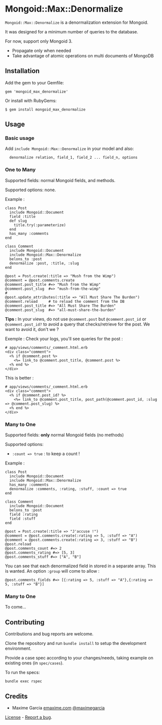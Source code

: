 # Mongoid::Max::Denormalize

`Mongoid::Max::Denormalize` is a denormalization extension for Mongoid.

It was designed for a minimum number of queries to the database.

For now, support only Mongoid 3.

* Propagate only when needed
* Take advantage of atomic operations on multi documents of MongoDB



## Installation

Add the gem to your Gemfile:

    gem 'mongoid_max_denormalize'

Or install with RubyGems:

    $ gem install mongoid_max_denormalize



## Usage

### Basic usage

Add `include Mongoid::Max::Denormalize` in your model and also:

      denormalize relation, field_1, field_2 ... field_n, options


### One to Many

Supported fields: normal Mongoid fields, and methods.

Supported options: none.

Example :

    class Post
      include Mongoid::Document
      field :title
      def slug
        title.try(:parameterize)
      end
      has_many :comments
    end

    class Comment
      include Mongoid::Document
      include Mongoid::Max::Denormalize
      belons_to :post
      denormalize :post, :title, :slug
    end

    @post = Post.create(:title => "Mush from the Wimp")
    @comment = @post.comments.create
    @comment.post_title #=> "Mush from the Wimp"
    @comment.post_slug  #=> "mush-from-the-wimp"
    #
    @post.update_attributes(:title => "All Must Share The Burden")
    @comment.reload     # to reload the comment from the DB
    @comment.post_title #=> "All Must Share The Burden"
    @comment.post_slug  #=> "all-must-share-the-burden"

**Tips :** In your views, do not use `@comment.post` but `@comment.post_id` or `@comment.post_id?`
to avoid a query that checks/retrieve for the post. We want to avoid it, don't we ?

Exemple : Check your logs, you'll see queries for the post :

    # app/views/comments/_comment.html.erb
    <div class="comment">
      <% if @comment.post %>
        <%= link_to @comment.post_title, @comment.post %>
      <% end %>
    </div>

This is better :

    # app/views/comments/_comment.html.erb
    <div class="comment">
      <% if @comment.post_id? %>
        <%= link_to @comment.post_title, post_path(@comment.post_id, :slug => @comment.post_slug) %>
      <% end %>
    </div>


### Many to One

Supported fields: **only** normal Mongoid fields (no methods)

Supported options:

*   `:count => true` : to keep a count !


Example :

    class Post
      include Mongoid::Document
      include Mongoid::Max::Denormalize
      has_many :comments
      denormalize :comments, :rating, :stuff, :count => true
    end

    class Comment
      include Mongoid::Document
      belons_to :post
      field :rating
      field :stuff
    end

    @post = Post.create(:title => "J'accuse !")
    @comment = @post.comments.create(:rating => 5, :stuff => "A")
    @comment = @post.comments.create(:rating => 3, :stuff => "B")
    @post.reload
    @post.comments_count #=> 2
    @post.comments_rating #=> [5, 3]
    @post.comments_stuff #=> ["A", "B"]

You can see that each denormalized field in stored in a separate array. This is wanted.
An option `:group` will come to allow :

    @post.comments_fields #=> [{:rating => 5, :stuff => "A"},{:rating => 5, :stuff => "B"}]


### Many to One

To come...



## Contributing

Contributions and bug reports are welcome.

Clone the repository and run `bundle install` to setup the development environment.

Provide a case spec according to your changes/needs, taking example on existing ones (in `spec/cases`).

To run the specs:

    bundle exec rspec



## Credits

*   Maxime Garcia [emaxime.com](http://emaxime.com) [@maximegarcia](http://twitter.com/maximegarcia)


[License](https://github.com/maximeg/mongoid_max_denormalize/blob/master/LICENSE)
\- [Report a bug](https://github.com/maximeg/mongoid_max_denormalize/issues).


